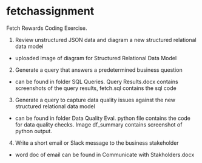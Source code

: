 # fetchassignment

Fetch Rewards Coding Exercise.
1. Review unstructured JSON data and diagram a new structured relational data model
- uploaded image of diagram for Structured Relational Data Model

2. Generate a query that answers a predetermined business question
- can be found in folder SQL Queries. Query Results.docx contains screenshots of the query results, fetch.sql contains the sql code

3. Generate a query to capture data quality issues against the new structured relational data model
- can be found in folder Data Quality Eval. python file contains the code for data quality checks. Image df_summary contains screenshot of python output.

4. Write a short email or Slack message to the business stakeholder
- word doc of email can be found in Communicate with Stakholders.docx
